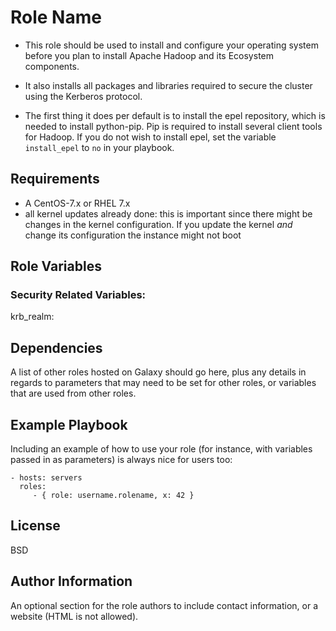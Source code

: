 Role Name
=========

* This role should be used to install and configure your operating system before
you plan to install Apache Hadoop and its Ecosystem components.

* It also installs all packages and libraries required to secure the cluster
using the Kerberos protocol.

* The first thing it does per default is to install the epel repository, which is
  needed to install python-pip. Pip is required to install several client tools for Hadoop.
  If you do not wish to install epel, set the variable ```install_epel``` to
  ```no``` in your playbook.



Requirements
------------

* A CentOS-7.x or RHEL 7.x
* all kernel updates already done: this is important since there might be changes
  in the kernel configuration. If you update the kernel *and* change its configuration
  the instance might not boot

Role Variables
--------------

### Security Related Variables:

krb_realm:


Dependencies
------------

A list of other roles hosted on Galaxy should go here, plus any details in regards to parameters that may need to be set for other roles, or variables that are used from other roles.

Example Playbook
----------------

Including an example of how to use your role (for instance, with variables passed in as parameters) is always nice for users too:

    - hosts: servers
      roles:
         - { role: username.rolename, x: 42 }

License
-------

BSD

Author Information
------------------

An optional section for the role authors to include contact information, or a website (HTML is not allowed).
